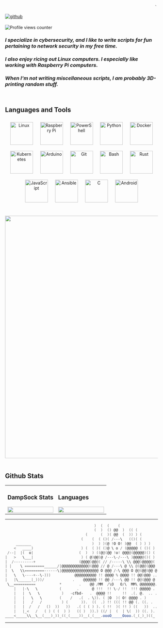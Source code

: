 

```powershell


                                                                     `
```
<a href="https://github.com/DampSock" target="_blank">
<img src=https://img.shields.io/badge/github-%2324292e.svg?&style=for-the-badge&logo=github&logoColor=white alt=github style="margin-bottom: 5px;" />
</a>  
  

![Profile views counter](https://komarev.com/ghpvc/?username=DampSock&&style=flat-square)  
  

### *I specialize in cybersecurity, and I like to write scripts for fun pertaining to network security in my free time.*
### *I also enjoy ricing out Linux computers. I especially like working with Raspberry Pi computers.*
### *When I'm not writing miscellaneous scripts, I am probably 3D-printing random stuff.*  

<br/>  

## Languages and Tools  
<div align="center">  
<img style="margin: 10px" src="https://profilinator.rishav.dev/skills-assets/linux-original.svg" alt="Linux" height="75" />  
<img style="margin: 10px" src="https://profilinator.rishav.dev/skills-assets/raspberrypi.png" alt="Raspberry Pi" height="75" />  
<img style="margin: 10px" src="https://profilinator.rishav.dev/skills-assets/powershell.png" alt="PowerShell" height="75" />  
<img style="margin: 10px" src="https://profilinator.rishav.dev/skills-assets/python-original.svg" alt="Python" height="75" />  
<img style="margin: 10px" src="https://profilinator.rishav.dev/skills-assets/docker-original-wordmark.svg" alt="Docker" height="75" />  
<img style="margin: 10px" src="https://profilinator.rishav.dev/skills-assets/kubernetes-icon.svg" alt="Kubernetes" height="75" />  
<img style="margin: 10px" src="https://profilinator.rishav.dev/skills-assets/arduino.png" alt="Arduino" height="75" />  
<img style="margin: 10px" src="https://profilinator.rishav.dev/skills-assets/git-scm-icon.svg" alt="Git" height="75" />  
<img style="margin: 10px" src="https://profilinator.rishav.dev/skills-assets/gnu_bash-icon.svg" alt="Bash" height="75" />  
<img style="margin: 10px" src="https://profilinator.rishav.dev/skills-assets/rust-plain.svg" alt="Rust" height="75" />  
<img style="margin: 10px" src="https://profilinator.rishav.dev/skills-assets/javascript-original.svg" alt="JavaScript" height="75" />  
<img style="margin: 10px" src="https://profilinator.rishav.dev/skills-assets/ansible.png" alt="Ansible" height="75" />  
<img style="margin: 10px" src="https://profilinator.rishav.dev/skills-assets/c-original.svg" alt="C" height="75" />  
<img style="margin: 10px" src="https://profilinator.rishav.dev/skills-assets/android-original-wordmark.svg" alt="Android" height="75" />  
</div>  

<br/>  
<br />

<div align="center">
<img src="https://www.numerama.com/wp-content/uploads/2016/04/torpi.png" align="center" height="" width="800" />
</div>  
<br />



## Github Stats  
<table><tr><td valign="top" width="50%">



### DampSock Stats  
<div align="center"><img src="https://github-readme-stats.vercel.app/api?username=DampSock&show_icons=true&count_private=true&hide_border=true" align="center" style="width: 100%" /></div>

</td><td valign="top" width="50%">



### Languages  
<div align="center"><img src="https://github-readme-stats.vercel.app/api/top-langs/?username=DampSock&hide_border=true&layout=compact" align="center" style="width: 100%" /></div>

</td></tr></table>  

---

```powershell
                                         )  (  (    (
                                         (  )  () @@  )  (( (
                                     (      (  )( @@  (  )) ) (
                                   (    (  ( ()( /---\   (()( (
     _______                            )  ) )(@ !O O! )@@  ( ) ) )
    <   ____)                      ) (  ( )( ()@ \ o / (@@@@@ ( ()( )
 /--|  |(  o|                     (  )  ) ((@@(@@ !o! @@@@(@@@@@)() (
|   >   \___|                      ) ( @)@@)@ /---\-/---\ )@@@@@()( )
|  /---------+                    (@@@@)@@@( // /-----\ \\ @@@)@@@@@(  .
| |    \ =========______/|@@@@@@@@@@@@@(@@@ // @ /---\ @ \\ @(@@@(@@@ .  .
|  \   \\=========------\|@@@@@@@@@@@@@@@@@ O @@@ /-\ @@@ O @@(@@)@@ @   .
|   \   \----+--\-)))           @@@@@@@@@@ !! @@@@ % @@@@ !! @@)@@@ .. .
|   |\______|_)))/             .    @@@@@@ !! @@ /---\ @@ !! @@(@@@ @ . .
 \__==========           *        .    @@ /MM  /\O   O/\  MM\ @@@@@@@. .
    |   |-\   \          (       .      @ !!!  !! \-/ !!  !!! @@@@@ .
    |   |  \   \          )   -cfbd-   .  @@@@ !!     !!  .(. @.  .. .
    |   |   \   \        (    /   .(  . \)). ( |O  )( O! @@@@ . )      .
    |   |   /   /         ) (      )).  ((  .) !! ((( !! @@ (. ((. .   .
    |   |  /   /   ()  ))   ))   .( ( ( ) ). ( !!  )( !! ) ((   ))  ..
    |   |_<   /   ( ) ( (  ) )   (( )  )).) ((/ |  (  | \(  )) ((. ).
____<_____\\__\__(___)_))_((_(____))__(_(___.oooO_____Oooo.(_(_)_)((_

```

---

